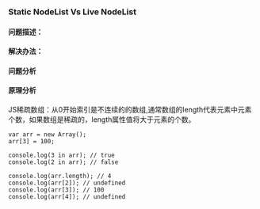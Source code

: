 ### Static NodeList  Vs Live NodeList

#### 问题描述：

#### 解决办法：

#### 问题分析

#### 原理分析

JS稀疏数组：从0开始索引是不连续的的数组,通常数组的length代表元素中元素个数，如果数组是稀疏的，length属性值将大于元素的个数。

````
var arr = new Array();
arr[3] = 100;

console.log(3 in arr); // true
console.log(2 in arr); // false

console.log(arr.length); // 4
console.log(arr[2]); // undefined
console.log(arr[3]); // 100
console.log(arr[4]); // undefined
````